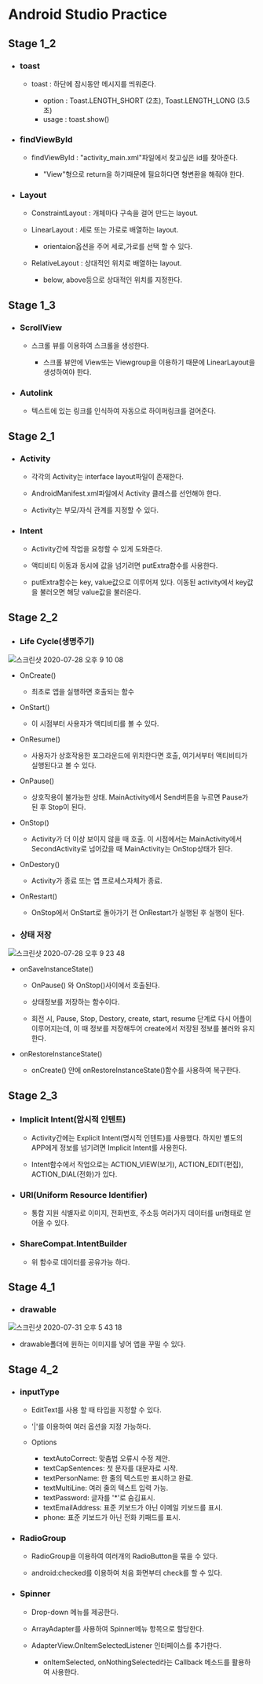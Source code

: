 Android Studio Practice
========================
Stage 1_2
----------
* ### toast
  * toast : 하단에 잠시동안 메시지를 띄워준다.

    * option : Toast.LENGTH_SHORT (2초), Toast.LENGTH_LONG (3.5초)
    * usage : toast.show()

* ### findViewById

  * findViewById : "activity_main.xml"파일에서 찾고싶은 id를 찾아준다.

    * "View"형으로 return을 하기때문에 필요하다면 형변환을 해줘야 한다.

* ### Layout

  * ConstraintLayout : 개체마다 구속을 걸어 만드는 layout. 

  * LinearLayout : 세로 또는 가로로 배열하는 layout.

    * orientaion옵션을 주어 세로,가로를 선택 할 수 있다.

  * RelativeLayout : 상대적인 위치로 배열하는 layout.

    * below, above등으로 상대적인 위치를 지정한다.



Stage 1_3
-----------

* ### ScrollView

  * 스크롤 뷰를 이용하여 스크롤을 생성한다.

    * 스크롤 뷰안에 View또는 Viewgroup을 이용하기 때문에 LinearLayout을 생성하여야 한다.

* ### Autolink

  * 텍스트에 있는 링크를 인식하여 자동으로 하이퍼링크를 걸어준다.


Stage 2_1
-----------

* ### Activity

  * 각각의 Activity는 interface layout파일이 존재한다.

  * AndroidManifest.xml파일에서 Activity 클래스를 선언해야 한다.

  * Activity는 부모/자식 관계를 지정할 수 있다.

* ### Intent

  * Activity간에 작업을 요청할 수 있게 도와준다.

  * 액티비티 이동과 동시에 값을 넘기려면 putExtra함수를 사용한다.

   * putExtra함수는 key, value값으로 이루어져 있다. 이동된 activity에서 key값을 불러오면 해당 value값을 불러온다.

Stage 2_2
-----------

* ### Life Cycle(생명주기)

![스크린샷 2020-07-28 오후 9 10 08](https://user-images.githubusercontent.com/22341452/88663525-b8e93b80-d116-11ea-8181-99546c1a28f8.png)


 * OnCreate()

   * 최초로 앱을 실행하면 호출되는 함수
 * OnStart()

   * 이 시점부터 사용자가 액티비티를 볼 수 있다.
 * OnResume()

   * 사용자가 상호작용한 포그라운드에 위치한다면 호출, 여기서부터 액티비티가 실행된다고 볼 수 있다.
 * OnPause()

   * 상호작용이 불가능한 상태. MainActivity에서 Send버튼을 누르면 Pause가 된 후 Stop이 된다.
 * OnStop()

   * Activity가 더 이상 보이지 않을 때 호출. 이 시점에서는 MainActivity에서 SecondActivity로 넘어갔을 때 MainActivity는 OnStop상태가 된다.
 * OnDestory()

   * Activity가 종료 또는 앱 프로세스자체가 종료.
 * OnRestart()

   * OnStop에서 OnStart로 돌아가기 전 OnRestart가 실행된 후 실행이 된다.
  
* ### 상태 저장

![스크린샷 2020-07-28 오후 9 23 48](https://user-images.githubusercontent.com/22341452/88664829-a2dc7a80-d118-11ea-8ad9-151d8d9ad636.png)

 * onSaveInstanceState()

   * OnPause() 와 OnStop()사이에서 호출된다.

   * 상태정보를 저장하는 함수이다.

   * 회전 시, Pause, Stop, Destory, create, start, resume 단계로 다시 어플이 이루어지는데, 이 때 정보를 저장해두어 create에서 저장된 정보를 불러와 유지한다.

 * onRestoreInstanceState()

   * onCreate() 안에 onRestoreInstanceState()함수를 사용하여 복구한다.

Stage 2_3
-----------

* ### Implicit Intent(암시적 인텐트)

  * Activity간에는 Explicit Intent(명시적 인텐트)를 사용했다.
   하지만 별도의 APP에게 정보를 넘기려면 Implicit Intent를 사용한다.

  * Intent함수에서 작업으로는 ACTION_VIEW(보기), ACTION_EDIT(편집), ACTION_DIAL(전화)가 있다.

* ### URI(Uniform Resource Identifier)

  * 통합 지원 식별자로 이미지, 전화번호, 주소등 여러가지 데이터를 uri형태로 얻어올 수 있다.
 
* ### ShareCompat.IntentBuilder

  * 위 함수로 데이터를 공유가능 하다.

Stage 4_1
-----------

* ### drawable

![스크린샷 2020-07-31 오후 5 43 18](https://user-images.githubusercontent.com/22341452/89017479-529e2c00-d355-11ea-996c-a79c079c771c.png)  

  * drawable폴더에 원하는 이미지를 넣어 앱을 꾸밀 수 있다.

Stage 4_2
------------

* ### inputType

  * EditText를 사용 할 때 타입을 지정할 수 있다.
  * '|'를 이용하여 여러 옵션을 지정 가능하다.
  * Options
  
    * textAutoCorrect: 맞춤법 오류시 수정 제안.
    * textCapSentences: 첫 문자를 대문자로 시작.
    * textPersonName: 한 줄의 텍스트만 표시하고 완료.
    * textMultiLine: 여러 줄의 텍스트 입력 가능.
    * textPassword: 글자를 '*'로 숨김표시.
    * textEmailAddress: 표준 키보드가 아닌 이메일 키보드를 표시.
    * phone: 표준 키보드가 아닌 전화 키패드를 표시.

* ### RadioGroup
  
  * RadioGroup을 이용하여 여러개의 RadioButton을 묶을 수 있다.

  * android:checked를 이용하여 처음 화면부터 check를 할 수 있다.
  
* ### Spinner

  * Drop-down 메뉴를 제공한다.

  * ArrayAdapter를 사용하여 Spinner메뉴 항목으로 할당한다.
  
  * AdapterView.OnItemSelectedListener 인터페이스를 추가한다.
    * onItemSelected, onNothingSelected라는 Callback 메소드를 활용하여 사용한다.
